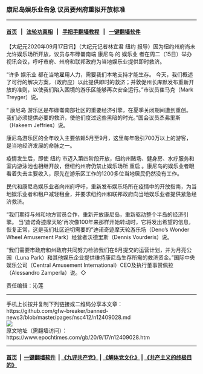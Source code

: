 ### 康尼岛娱乐业告急 议员要州府重拟开放标准
------------------------

#### [首页](https://github.com/gfw-breaker/banned-news3/blob/master/README.md) &nbsp;&nbsp;|&nbsp;&nbsp; [法轮功真相](https://github.com/begood0513/basic/blob/master/README.md)  &nbsp;&nbsp;|&nbsp;&nbsp; [手把手翻墙教程](https://github.com/gfw-breaker/guides/wiki)  &nbsp;&nbsp;|&nbsp;&nbsp; [一键翻墙软件](https://github.com/gfw-breaker/nogfw/blob/master/README.md)  



<div><p>
 【大纪元2020年09月17日讯】（大纪元记者林宜君
 <ok href="https://www.epochtimes.com/gb/tag/%E7%BA%BD%E7%BA%A6.html">
  纽约
 </ok>
 报导）因为纽约州府尚未允许娱乐场所开放，议员与布碌崙南端
 <ok href="https://www.epochtimes.com/gb/tag/%E5%BA%B7%E5%B0%BC%E5%B2%9B.html">
  康尼岛
 </ok>
 的
 <ok href="https://www.epochtimes.com/gb/tag/%E5%A8%B1%E4%B9%90%E4%B8%9A.html">
  娱乐业
 </ok>
 者在周二（15日）举办视讯会议，呼吁市府、州府和联邦政府为当地娱乐业提供即时救济。
</p>
<p>
 “许多
 <ok href="https://www.epochtimes.com/gb/tag/%E5%A8%B1%E4%B9%90%E4%B8%9A.html">
  娱乐业
 </ok>
 都在当地雇用人力，需要我们本地支持才能生存。 今天，我们概述了可行的解决方案，（政府应）以此提供即时的救济；并敦促州长库默发布重新开放的准则，以使我们陷入困境的游乐区能够再次安全运行。”市议员崔马克（Mark Treyger）说。
</p>
<p>
 “
 <ok href="https://www.epochtimes.com/gb/tag/%E5%BA%B7%E5%B0%BC%E5%B2%9B.html">
  康尼岛
 </ok>
 游乐区是布碌崙南部社区的重要经济引擎，在夏季关闭期间遭到重创。 我们必须提供必要的救济，使他们度过这些黑暗的时光。”国会议员杰弗里斯（Hakeem Jeffries）说。
</p>
<p>
 康尼岛游乐区的全年收入主要依赖5月至9月，这里每年吸引700万以上的游客，是当地经济发展的命脉之一。
</p>
<p>
 疫情发生后，即使
 <ok href="https://www.epochtimes.com/gb/tag/%E7%BA%BD%E7%BA%A6.html">
  纽约
 </ok>
 市迈入第四阶段开放，纽约州赌场、健身房、水疗服务和室内游泳池也相继开放，但纽约州府仍禁止娱乐场所
 <ok href="https://www.epochtimes.com/gb/tag/%E9%87%8D%E5%90%AF.html">
  重启
 </ok>
 。康尼岛的娱乐业者眼看着失去主要收入，原先在游乐区工作的1200多位当地居民仍然没有工作。
</p>
<p>
 民代和康尼岛娱乐业者向州府呼吁，重新发布娱乐场所在疫情中的开放指南，为当地娱乐业者和租户减轻租金，并要求纽约州和联邦政府向当地娱乐业者提供紧急经济救济。
</p>
<p>
 “我们期待与州和地方官员合作，重新开放康尼岛，重新驱动整个半岛的经济引擎。 当‘迪诺奇迹摩天轮’再次像100年来那样开始转动时，它将发出希望的信息，恢复正常，这是我们社区迫切需要的”迪诺奇迹摩天轮游乐场（Deno’s Wonder Wheel Amusement Park）经营者沃德里斯（Dennis Vourderis）说。
</p>
<p>
 “我们需要市政府和州政府共同努力检验我们在6月提交的运营计划，并为月亮公园（Luna Park）和其他娱乐企业提供维持康尼岛生存所需的救济资金。”国际中央娱乐公司（Central Amusement International）CEO及执行董事赞佩拉（Alessandro Zamperla）说。◇
</p>
<p>
 责任编辑：沁莲
</p>
</div>
<hr/>
手机上长按并复制下列链接或二维码分享本文章：<br/>
https://github.com/gfw-breaker/banned-news3/blob/master/pages/nsc412/n12409028.md <br/>
<a href='https://github.com/gfw-breaker/banned-news3/blob/master/pages/nsc412/n12409028.md'><img src='https://github.com/gfw-breaker/banned-news3/blob/master/pages/nsc412/n12409028.md.png'/></a> <br/>
原文地址（需翻墙访问）：https://www.epochtimes.com/gb/20/9/17/n12409028.htm


------------------------
#### [首页](https://github.com/gfw-breaker/banned-news3/blob/master/README.md) &nbsp;|&nbsp; [一键翻墙软件](https://github.com/gfw-breaker/nogfw/blob/master/README.md) &nbsp;| [《九评共产党》](https://github.com/gfw-breaker/9ping.md/blob/master/README.md#九评之一评共产党是什么) | [《解体党文化》](https://github.com/gfw-breaker/jtdwh.md/blob/master/README.md) | [《共产主义的终极目的》](https://github.com/gfw-breaker/gczydzjmd.md/blob/master/README.md)


<img src='http://gfw-breaker.win/banned-news3/pages/nsc412/n12409028.md' width='0px' height='0px'/>